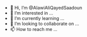 - 👋 Hi, I’m @AIawiAIiQayedSaadoun
- 👀 I’m interested in ...
- 🌱 I’m currently learning ...
- 💞️ I’m looking to collaborate on ...
- 📫 How to reach me ...

<!---
AIawiAIiQayedSaadoun/AIawiAIiQayedSaadoun is a ✨ special ✨ repository because its `README.md` (this file) appears on your GitHub profile.
You can click the Preview link to take a look at your changes.
--->
